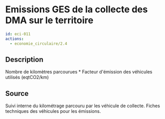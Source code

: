 # Emissions GES de la collecte des DMA sur le territoire
```yaml
id: eci-011
actions:
  - economie_circulaire/2.4
```
## Description
Nombre de kilomètres parcourues * Facteur d'émission des véhicules utilisés (eqtCO2/km)

## Source
Suivi interne du kilométrage parcouru par les véhicule de collecte. Fiches techniques des véhicules pour les émissions.

